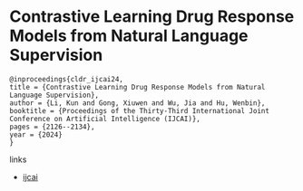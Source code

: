 # Contrastive Learning Drug Response Models from Natural Language Supervision

```
@inproceedings{cldr_ijcai24,
title = {Contrastive Learning Drug Response Models from Natural Language Supervision},
author = {Li, Kun and Gong, Xiuwen and Wu, Jia and Hu, Wenbin},
booktitle = {Proceedings of the Thirty-Third International Joint Conference on Artificial Intelligence (IJCAI)},
pages = {2126--2134},
year = {2024}
}
```

links
- [ijcai](https://www.ijcai.org/proceedings/2024/235)

